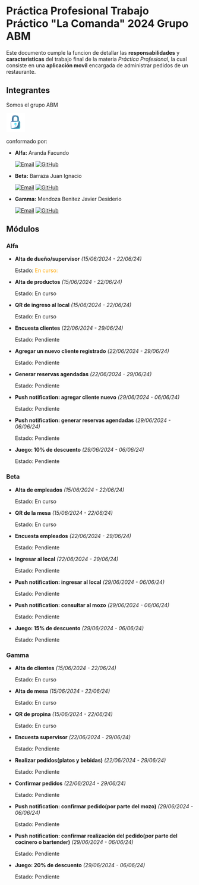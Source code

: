# Práctica Profesional Trabajo Práctico "La Comanda" 2024 Grupo ABM

Este documento cumple la funcion de detallar las **responsabilidades** y **caracteristicas** del trabajo final de la materia _Práctica Profesional_, la cual consiste en una **aplicación movil** encargada de administrar pedidos de un restaurante. 

## Integrantes
Somos el grupo ABM 

<img src="src/assets/img/splashanimated.png" width="50px"> 

conformado por:

- **Alfa:** Aranda Facundo

  <a href="facundoaranda67@gmail.com"><img alt="Email" src="https://img.shields.io/badge/Gmail-facundoaranda67@gmail.com-blue?style=flat-square&logo=gmail"></a>
<a href="https://github.com/facundoaranda2002"><img alt="GitHub" src="https://img.shields.io/badge/GitHub-facundoaranda2002-black?style=flat-square&logo=github"></a>
- **Beta:** Barraza Juan Ignacio

  <a href="juanignaciobarraza99@gmail.com"><img alt="Email" src="https://img.shields.io/badge/Gmail-juanignaciobarraza99@gmail.com-blue?style=flat-square&logo=gmail"></a>
<a href="https://github.com/juanbarraza78"><img alt="GitHub" src="https://img.shields.io/badge/GitHub-juanbarraza78-black?style=flat-square&logo=github"></a>
- **Gamma:** Mendoza Benitez Javier Desiderio

  <a href="javier.mendoza.benitez@gmail.com"><img alt="Email" src="https://img.shields.io/badge/Gmail-javier.mendoza.benitez@gmail.com-blue?style=flat-square&logo=gmail"></a>
<a href="https://github.com/JavierMendozaBenitez"><img alt="GitHub" src="https://img.shields.io/badge/GitHub-JavierMendozaBenitez-black?style=flat-square&logo=github"></a>

## Módulos
### Alfa
- **Alta de dueño/supervisor** _(15/06/2024 - 22/06/24)_
    
    Estado: <span style="color: orange;">En curso:</span>
- **Alta de productos** _(15/06/2024 - 22/06/24)_   
    
    Estado: En curso
- **QR de ingreso al local** _(15/06/2024 - 22/06/24)_   
    
    Estado: En curso
- **Encuesta clientes** _(22/06/2024 - 29/06/24)_   
    
    Estado: Pendiente    
- **Agregar un nuevo cliente registrado** _(22/06/2024 - 29/06/24)_   
    
    Estado: Pendiente   
- **Generar reservas agendadas** _(22/06/2024 - 29/06/24)_   
    
    Estado: Pendiente  
- **Push notification: agregar cliente nuevo** _(29/06/2024 - 06/06/24)_   
    
    Estado: Pendiente    
- **Push notification: generar reservas agendadas** _(29/06/2024 - 06/06/24)_   
    
    Estado: Pendiente  
- **Juego: 10% de descuento** _(29/06/2024 - 06/06/24)_   
    
    Estado: Pendiente  
### Beta
- **Alta de empleados** _(15/06/2024 - 22/06/24)_
    
    Estado: En curso
- **QR de la mesa** _(15/06/2024 - 22/06/24)_   
    
    Estado: En curso
- **Encuesta empleados** _(22/06/2024 - 29/06/24)_   
    
    Estado: Pendiente    
- **Ingresar al local** _(22/06/2024 - 29/06/24)_   
    
    Estado: Pendiente   
- **Push notification: ingresar al local** _(29/06/2024 - 06/06/24)_   
    
    Estado: Pendiente    
- **Push notification: consultar al mozo** _(29/06/2024 - 06/06/24)_   
    
    Estado: Pendiente  
- **Juego: 15% de descuento** _(29/06/2024 - 06/06/24)_   
    
    Estado: Pendiente  
### Gamma
- **Alta de clientes** _(15/06/2024 - 22/06/24)_
    
    Estado: En curso
- **Alta de mesa** _(15/06/2024 - 22/06/24)_   
    
    Estado: En curso
- **QR de propina** _(15/06/2024 - 22/06/24)_   
    
    Estado: En curso
- **Encuesta supervisor** _(22/06/2024 - 29/06/24)_   
    
    Estado: Pendiente    
- **Realizar pedidos(platos y bebidas)** _(22/06/2024 - 29/06/24)_   
    
    Estado: Pendiente   
- **Confirmar pedidos** _(22/06/2024 - 29/06/24)_   
    
    Estado: Pendiente  
- **Push notification: confirmar pedido(por parte del mozo)** _(29/06/2024 - 06/06/24)_   
    
    Estado: Pendiente    
- **Push notification: confirmar realización del pedido(por parte del cocinero o bartender)** _(29/06/2024 - 06/06/24)_   
    
    Estado: Pendiente  
- **Juego: 20% de descuento** _(29/06/2024 - 06/06/24)_   
    
    Estado: Pendiente  